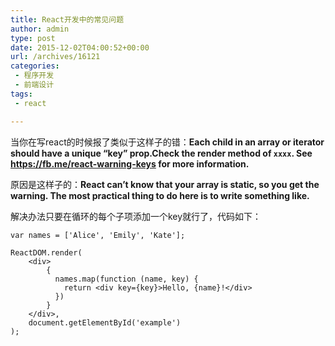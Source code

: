```yaml
---
title: React开发中的常见问题
author: admin
type: post
date: 2015-12-02T04:00:52+00:00
url: /archives/16121
categories:
 - 程序开发
 - 前端设计
tags:
 - react

---
```

当你在写react的时候报了类似于这样子的错：**Each child in an array or iterator should have a unique “key” prop.Check the render method of `xxxx`. See https://fb.me/react-warning-keys for more information.**

原因是这样子的：**React can’t know that your array is static, so you get the warning. The most practical thing to do here is to write something like.**

解决办法只要在循环的每个子项添加一个key就行了，代码如下：

```
var names = ['Alice', 'Emily', 'Kate'];

ReactDOM.render(
    <div>
        {
          names.map(function (name, key) {
            return <div key={key}>Hello, {name}!</div>
          })
        }
    </div>,
    document.getElementById('example')
);

```
